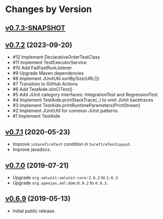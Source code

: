 # Changes by Version

## [v0.7.3-SNAPSHOT](https://github.com/libj/util/compare/0971e015443fc5c957b46e033bd41199aa549384..HEAD)

## [v0.7.2](https://github.com/libj/test/compare/142df65e9d55eee3815cb977af8ad6bdb8901c94..0971e015443fc5c957b46e033bd41199aa549384) (2023-09-20)
* #12 Implement DeclarativeOrderTestClass
* #11 Implement TestExecutorService
* #10 Add FailFastRunListener
* #9 Upgrade Maven dependencies
* #8 Implement JUnitUtil.sortBySize(URL[])
* #7 Transition to GitHub Actions
* #6 Add TestAide.isInCiTest()
* #5 Add JUnit category interfaces: IntegrationTest and RegressionTest
* #4 Implement TestAide.printStackTrace(..) to omit JUnit backtraces
* #3 Implement TestAide.printRuntimeParameters(PrintStream)
* #2 Implement JUnitUtil for common JUnit patterns
* #1 Implement TestAide

## [v0.7.1](https://github.com/libj/test/compare/67de14cd34530afc26edb6f80fee7bf2ac7bf6cd..142df65e9d55eee3815cb977af8ad6bdb8901c94) (2020-05-23)
* Improve `inSurefireTest` condition in `SurefireTestLayout`.
* Improve javadocs.

## [v0.7.0](https://github.com/libj/test/compare/ebd19c94e82121732c98ca3bb976e448bca0b0ab..67de14cd34530afc26edb6f80fee7bf2ac7bf6cd) (2019-07-21)
* Upgrade `org.xmlunit:xmlunit-core:2.6.2` to `2.6.3`.
* Upgrade `org.openjax.xml:dom:0.9.2` to `0.9.3`.

## [v0.6.9](https://github.com/entinae/pom/compare/3b3266fff42fffd6d9e47f97129323147702a4aa..ebd19c94e82121732c98ca3bb976e448bca0b0ab) (2019-05-13)
* Initial public release.